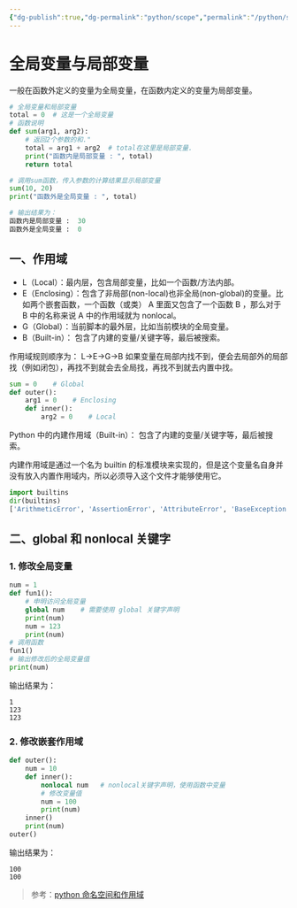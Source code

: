 ```yaml
---
{"dg-publish":true,"dg-permalink":"python/scope","permalink":"/python/scope/","dgHomeLink":true,"dgPassFrontmatter":false}
---
```




# 全局变量与局部变量


一般在函数外定义的变量为全局变量，在函数内定义的变量为局部变量。

```python
# 全局变量和局部变量
total = 0  # 这是一个全局变量
# 函数说明
def sum(arg1, arg2):
    # 返回2个参数的和."
    total = arg1 + arg2  # total在这里是局部变量.
    print("函数内是局部变量 : ", total)
    return total

# 调用sum函数，传入参数的计算结果显示局部变量
sum(10, 20)
print("函数外是全局变量 : ", total)

# 输出结果为：
函数内是局部变量 :  30
函数外是全局变量 :  0
```


## 一、作用域


- L（Local）：最内层，包含局部变量，比如一个函数/方法内部。
- E（Enclosing）：包含了非局部(non-local)也非全局(non-global)的变量。比如两个嵌套函数，一个函数（或类） A 里面又包含了一个函数 B ，那么对于 B 中的名称来说 A 中的作用域就为 nonlocal。
- G（Global）：当前脚本的最外层，比如当前模块的全局变量。
- B（Built-in）： 包含了内建的变量/关键字等，最后被搜索。

作用域规则顺序为： L->E->G->B 如果变量在局部内找不到，便会去局部外的局部找（例如闭包），再找不到就会去全局找，再找不到就去内置中找。

```python
sum = 0    # Global
def outer():
	arg1 = 0    # Enclosing
	def inner():
		arg2 = 0    # Local
```

Python 中的内建作用域（Built-in）： 包含了内建的变量/关键字等，最后被搜索。

内建作用域是通过一个名为 builtin 的标准模块来实现的，但是这个变量名自身并没有放入内置作用域内，所以必须导入这个文件才能够使用它。

```python
import builtins
dir(builtins)
['ArithmeticError', 'AssertionError', 'AttributeError', 'BaseException', ...]
```


## 二、global 和 nonlocal 关键字


### 1. 修改全局变量


```python
num = 1
def fun1():
    # 申明访问全局变量
    global num    # 需要使用 global 关键字声明
    print(num) 
    num = 123
    print(num)
# 调用函数
fun1()
# 输出修改后的全局变量值
print(num)
```

输出结果为：

```text
1
123
123
```


### 2. 修改嵌套作用域


```python
def outer():
    num = 10
    def inner():
        nonlocal num   # nonlocal关键字声明，使用函数中变量
        # 修改变量值
        num = 100
        print(num)
    inner()
    print(num)
outer()
```

输出结果为：

```
100
100
```


> 参考：[python 命名空间和作用域](https://zhuanlan.zhihu.com/p/422558286)
